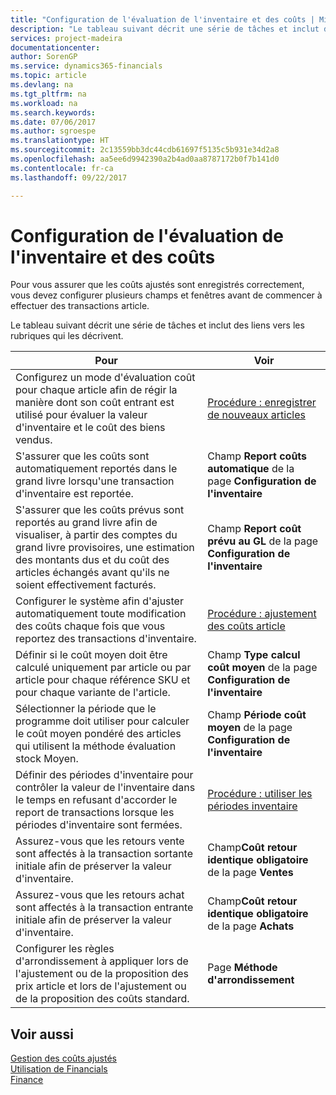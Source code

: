 ```yaml
---
title: "Configuration de l'évaluation de l'inventaire et des coûts | Microsoft Docs"
description: "Le tableau suivant décrit une série de tâches et inclut des liens vers les rubriques qui les décrivent."
services: project-madeira
documentationcenter: 
author: SorenGP
ms.service: dynamics365-financials
ms.topic: article
ms.devlang: na
ms.tgt_pltfrm: na
ms.workload: na
ms.search.keywords: 
ms.date: 07/06/2017
ms.author: sgroespe
ms.translationtype: HT
ms.sourcegitcommit: 2c13559bb3dc44cdb61697f5135c5b931e34d2a8
ms.openlocfilehash: aa5ee6d9942390a2b4ad0aa8787172b0f7b141d0
ms.contentlocale: fr-ca
ms.lasthandoff: 09/22/2017

---
```

# <a name="setting-up-inventory-valuation-and-costing"></a>Configuration de l'évaluation de l'inventaire et des coûts
Pour vous assurer que les coûts ajustés sont enregistrés correctement, vous devez configurer plusieurs champs et fenêtres avant de commencer à effectuer des transactions article.

Le tableau suivant décrit une série de tâches et inclut des liens vers les rubriques qui les décrivent.

|**Pour**|**Voir**|  
|------------|-------------|  
|Configurez un mode d'évaluation coût pour chaque article afin de régir la manière dont son coût entrant est utilisé pour évaluer la valeur d'inventaire et le coût des biens vendus.|[Procédure : enregistrer de nouveaux articles](inventory-how-register-new-items.md)|  
|S'assurer que les coûts sont automatiquement reportés dans le grand livre lorsqu'une transaction d'inventaire est reportée.|Champ **Report coûts automatique** de la page **Configuration de l'inventaire**|  
|S'assurer que les coûts prévus sont reportés au grand livre afin de visualiser, à partir des comptes du grand livre provisoires, une estimation des montants dus et du coût des articles échangés avant qu'ils ne soient effectivement facturés.|Champ **Report coût prévu au GL** de la page **Configuration de l'inventaire**|  
|Configurer le système afin d'ajuster automatiquement toute modification des coûts chaque fois que vous reportez des transactions d'inventaire.|[Procédure : ajustement des coûts article](inventory-how-adjust-item-costs.md)|  
|Définir si le coût moyen doit être calculé uniquement par article ou par article pour chaque référence SKU et pour chaque variante de l'article.|Champ **Type calcul coût moyen** de la page **Configuration de l'inventaire**|  
|Sélectionner la période que le programme doit utiliser pour calculer le coût moyen pondéré des articles qui utilisent la méthode évaluation stock Moyen.|Champ **Période coût moyen** de la page **Configuration de l'inventaire**|  
|Définir des périodes d'inventaire pour contrôler la valeur de l'inventaire dans le temps en refusant d'accorder le report de transactions lorsque les périodes d'inventaire sont fermées.|[Procédure : utiliser les périodes inventaire](finance-how-to-work-with-inventory-periods.md)|  
|Assurez-vous que les retours vente sont affectés à la transaction sortante initiale afin de préserver la valeur d'inventaire.|Champ**Coût retour identique obligatoire** de la page **Ventes**|  
|Assurez-vous que les retours achat sont affectés à la transaction entrante initiale afin de préserver la valeur d'inventaire.|Champ**Coût retour identique obligatoire** de la page **Achats**|
|Configurer les règles d'arrondissement à appliquer lors de l'ajustement ou de la proposition des prix article et lors de l'ajustement ou de la proposition des coûts standard.|Page **Méthode d'arrondissement**|  

## <a name="see-also"></a>Voir aussi  
[Gestion des coûts ajustés](finance-manage-inventory-costs.md)  
[Utilisation de Financials](ui-work-product.md)  
[Finance](finance.md)  

